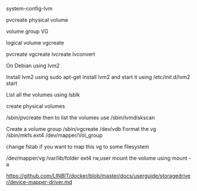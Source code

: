 system-config-lvm

pvcreate
physical volume   

volume group
VG

logical volume
vgcreate




pvcreate
vgcreate
lvcreate
lvconvert

On Debian using lvm2

Install lvm2 using sudo apt-get install lvm2 and start it using /etc/init.d/lvm2 start

List all the volumes using lsblk

create physical volumes

/sbin/pvcreate <volume from prev list>
then to list the volumes use /sbin/lvmdiskscan

Create a volume group /sbin/vgcreate <name> /dev/vdb
Format the vg /sbin/mkfs.ext4 /dev/mapper/Vol_group

change fstab if you want to map this vg to some filesystem

/dev/mapper/vg /var/lib/folder ext4 rw,user 
mount the volume using mount -a


https://github.com/LINBIT/docker/blob/master/docs/userguide/storagedriver/device-mapper-driver.md
